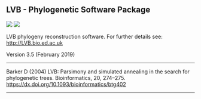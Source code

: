 LVB - Phylogenetic Software Package
---

[![](https://img.shields.io/badge/Release-3.5-blue)](https://github.com/phylolvb/lvb/releases/tag/3.5) [![](https://img.shields.io/badge/Release%20Date-02%2F2019-blue)](https://github.com/phylolvb/lvb/releases/tag/3.5)

LVB phylogeny reconstruction software. For further details see:
http://LVB.bio.ed.ac.uk

Version 3.5 (February 2019)

---


Barker D (2004) LVB: Parsimony and simulated annealing in the search for phylogenetic trees. Bioinformatics, 20, 274–275.
https://dx.doi.org/10.1093/bioinformatics/btg402

---
